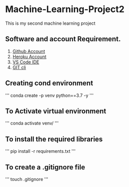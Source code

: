 # Machine-Learning-Project2
This is my second machine learning project 

## Software and account Requirement. 

1. [Github Account](https://github.com)
2. [Heroku Account](https://signup.heroku.com)
3. [VS Code IDE](https://code.visualstudio.com/download)
4. [GIT cli](https://git-scm.com/downloads)

## Creating cond environment 

'''
conda create -p venv python==3.7 -y
'''

## To Activate virtual environment 

'''
conda activate venv/
'''
## To install the required libraries 
'''
pip install -r requirements.txt
'''
## To create a .gitignore file
'''
touch .gitignore
'''

